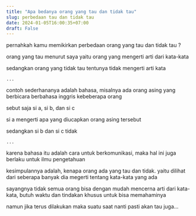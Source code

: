 ```yaml
---
title: "Apa bedanya orang yang tau dan tidak tau"
slug: perbedaan tau dan tidak tau
date: 2024-01-05T16:00:35+07:00
draft: False
---
```


pernahkah kamu memikirkan perbedaan orang yang tau dan tidak tau ?

orang yang tau menurut saya yaitu orang yang mengerti arti dari kata-kata

sedangkan orang yang tidak tau tentunya tidak mengerti arti kata 

`...`

contoh sederhananya adalah bahasa, misalnya ada orang asing yang berbicara berbahasa inggris kebeberapa orang

sebut saja si a, si b, dan si c

si a mengerti apa yang diucapkan orang asing tersebut

sedangkan si b dan si c tidak

`...`

karena bahasa itu adalah cara untuk berkomunikasi, maka hal ini juga berlaku untuk ilmu pengetahuan

kesimpulannya adalah, kenapa orang ada yang tau dan tidak. yaitu dilihat dari seberapa banyak dia megerti tentang kata-kata yang ada

sayangnya tidak semua orang bisa dengan mudah mencerna arti dari kata-kata, butuh waktu dan tindakan khusus untuk bisa memahaminya

namun jika terus dilakukan maka suatu saat nanti pasti akan tau juga...